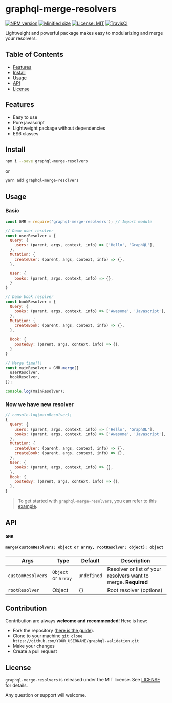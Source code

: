 # graphql-merge-resolvers
[![NPM version](https://img.shields.io/npm/v/graphql-merge-resolvers.svg)](https://img.shields.io/npm/v/graphql-merge-resolvers.svg)
[![Minified size](https://img.shields.io/bundlephobia/min/graphql-merge-resolvers.svg)](https://img.shields.io/bundlephobia/min/graphql-merge-resolvers.svg)
[![License: MIT](https://img.shields.io/npm/l/graphql-merge-resolvers.svg)](https://opensource.org/licenses/MIT)
[![TravisCI](https://travis-ci.org/havinhthai/graphql-merge-resolvers.svg?branch=master)](https://travis-ci.org/havinhthai/graphql-merge-resolvers.svg?branch=master)

Lightweight and powerful package makes easy to modularizing and merge your resolvers.

## Table of Contents
- [Features](#features)
- [Install](#install)
- [Usage](#usage)
- [API](#api)
- [License](#license)

## Features
- Easy to use
- Pure javascript
- Lightweight package without dependencies
- ES6 classes

## Install
```sh
npm i --save graphql-merge-resolvers
```
or
```sh
yarn add graphql-merge-resolvers
```

## Usage
### Basic 
```javascript
const GMR = require('graphql-merge-resolvers'); // Import module

// Demo user resolver
const userResolver = {
  Query: { 
    users: (parent, args, context, info) => ['Hello', 'GraphQL'],
  },
  Mutation: {
    createUser: (parent, args, context, info) => {},
  },

  User: {
    books: (parent, args, context, info) => {},
  }
}

// Demo book resolver
const bookResolver = {
  Query: { 
    books: (parent, args, context, info) => ['Awesome', 'Javascript'],
  },
  Mutation: {
    createBook: (parent, args, context, info) => {},
  },

  Book: {
    postedBy: (parent, args, context, info) => {},
  }
}

// Merge time!!!
const mainResolver = GMR.merge([
  userResolver,
  bookResolver,
]);

console.log(mainResolver);
```

### Now we have new resolver
```javascript
// console.log(mainResolver);
{
  Query: {
    users: (parent, args, context, info) => ['Hello', 'GraphQL'],
    books: (parent, args, context, info) => ['Awesome', 'Javascript'],
  },
  Mutation: {
    createUser: (parent, args, context, info) => {},
    createBook: (parent, args, context, info) => {},
  },
  User: {
    books: (parent, args, context, info) => {},
  },
  Book: {
    postedBy: (parent, args, context, info) => {},
  },
}
```

> To get started with `graphql-merge-resolvers`, you can refer to this [example](example).

## API
### `GMR`
#### `merge(customResolvers: object or array, rootResolver: object): object`
| Args                         | Type                                                            | Default | Description                                                                                                                                                                                                                                              |
| --------------------------- | --------------------------------------------------------------- | ------- | ------------------------------------------------------------------------------------------------------------------------------------------------------------------------------------------------------------------------------------------------- |
| `customResolvers`                  | `Object` or `Array` | `undefined`  | Resolver or list of your resolvers want to merge. **Required**                                              |
| `rootResolver`                     | Object              | `{}`         | Root resolver (options)  |
     

## Contribution
Contribution are always **welcome and recommended**! Here is how:

- Fork the repository ([here is the guide](https://help.github.com/articles/fork-a-repo/)).
- Clone to your machine ```git clone https://github.com/YOUR_USERNAME/graphql-validation.git```
- Make your changes
- Create a pull request


## License
`graphql-merge-resolvers` is released under the MIT license. See [LICENSE](./LICENSE) for details.  
  
Any question or support will welcome.
